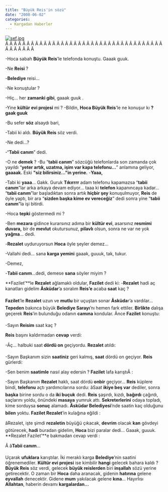 ```yaml
---
title: "Büyük Reis'in sözü"
date: "2008-06-02"
categories: 
  - Kargadan Haberler
---
```


[![sef.jpg](/uploads/2008/06/sef.jpg)](/uploads/2008/06/sef.jpg "sef.jpg")Â Â Â Â Â Â Â Â Â Â Â Â Â Â Â Â Â Â Â Â Â Â Â Â Â Â Â Â Â Â Â Â Â Â Â Â Â Â Â Â Â Â Â Â 

\-Hoca sabah **Büyük Reis**’le telefonda konuştu. Gaaak guuk.

\-Ne **Reisi** ?

\-**Belediye** reisi…

\-Ne konuştular ?

\-Hiç… her **zamanki gibi**, gaaak guuk .

\-Yine **kültür evi projesi** mi ? \-Bildin, **Hoca Büyük Reis**’le ne konuşur kı **? gaak guuk**

\-Bu sefer **söz** alsaydı bari,

\-Tabii ki aldı. **Büyük Reis** söz verdi.

\-Ne dedi…?

\-“**Tabii canım**” dedi.

\-O ne **demek** ? \-Bu “**tabii canım**” sözcüğü telefonlarda son zamanda çok yayıldı “**yeter artık, uzatma, işim var kapa telefonu…**” anlamına geliyor, **gaaaak.** Eski **"siz bilirsiniz..."**in yerine**.** \-**Yaaa,**

\-Tabi ki **yaaa**… Gakk. Guruk **Tıkırrrr** adam telefonu kapamazsa “**tabii canım**”lar arka arkaya devam ediyor… taaa ki **telefon** kapanıncaya kadar… “**tabii canım**”lar başladıktan sonra artık **hiçbir şey** konuşulmuyor, **Reis** de öyle yaptı, bir ara “**sizden başka kime ev vereceğiz**” dedi sonra yine “**tabii canım**”la işi bitirdi.

\-Hoca **tepki** göstermedi mi ?

\-Ben **mezara** gidince kurarsınız adıma bir **kültür evi**, asarsınız **resmimi duvara,** bir de **mevlut** okutursunuz, **pilavlı** olsun, sonra ne var ne yok **yağma**… dedi.

\-**Rezalet** uyduruyorsun **Hoca** öyle şeyler demez…

\-Vallahi dedi... sana **karga yemini** gaaak, guuuk, tak, tukur.

\-Demez,

\-**Tabii canım**…dedi, demese **sana** söyler miyim ?

**Fazilet’**le **Rezalet** ağlamaklı oldular, **Fazilet** dedi ki: \-**Rezalet** hadi aç kanatları gidelim **Ãsküdar**’a soralım **Reis’e** acaba **saat** kaç ?

**Fazilet**’le **Rezalet** uzun ve **mutlu** bir uçuştan sonar **Ãsküda**r’a vardılar… **Tepeden** bakınca büyük **Belediye Sarayı**’nı hemen fark ettiler. **Birlikte** dalışa geçerek **Reis**’in bulunduğu odanın **camına** kondular. Ãnce **Fazilet** konuştu:

\-Sayın **Reisim** saat kaç ?

**Reis** başını kaldırmadan **cevap** verdi:

\-Ãç… halbuki saat **dördü on** geçiyordu. **Rezalet** atıldı:

\-Sayın Başkanım sizin **saatiniz** geri kalmış, **saat** dördü on geçiyor. **Reis** gürlerdi:

\-Sen benim **saatimle** nasıl alay edersin ? **Fazilet** lafa karıştıÂ :

\-Sayın Başkanım **Rezalet** haklı, saat dördü **onbir** geçiyor… **Reis** küplere bindi, **telefonu** açtı yardımcılarına sordu: âSaat **ikiye beş var** dediler, sonra **başka** birine sordu o da **iki buçuk** dedi. **Reis** şaşırdı, kızdı, **bağırdı** çağırdı, saçlarını yoldu, önündeki **masaya** yumruk attı. **Sekreterlerini** odaya topladı, kime sorduysa **sonuç** alamadı. **Ãsküdar Belediyesi**’nde saatin kaç olduğunu **bilen** yoktu. **Fazilet Rezalet**’in kulağına eğildi :

âRezalet, işte şimdi **rezaletin** büyüğü çıkacak, **devrim** olacak **kan** gövdeyi götürecek, **hadi** buradan gidelim, **Hoca** bizi paralar dedi… Gaaak, guuuk. **Rezalet Fazilet’**e bakmadan cevap verdi :

Â â**Tabii canım**...

Uçarak **ufuklara** karıştılar. İki meraklı karga **Belediye**’nin saatini öğrenemediler. **Kültür evi projesi** ise kimbilir **hangi** gelecek bahara kaldı ? **Büyük Reis** söz verdi, gelecek **büyük reislerden** biri **inşallah** sözü yerine getirecektir. O zaman bir **Hoca** daha aranacak, gidenin **hatırına** gelene **eyvallah** denecektir. Gidene **mum** yakılacak gelene **kına**… Hayırlısı **Allahtan**, haberin devamı **kargalardan…**

